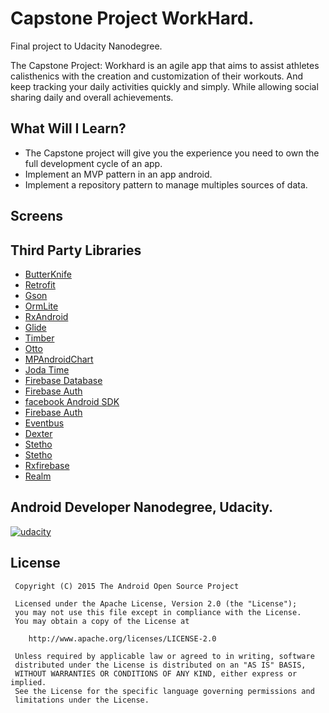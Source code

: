 # Capstone Project WorkHard.
Final project to Udacity Nanodegree.

The Capstone Project:  Workhard is an agile app that aims to assist athletes calisthenics with the creation and customization of their workouts. And keep tracking your daily activities quickly and simply. While allowing social sharing daily and overall achievements.

## What Will I Learn?

* The Capstone project will give you the experience you need to own the full development cycle of an app.
* Implement an MVP pattern in an app android.
* Implement a repository pattern to manage multiples sources of data.

## Screens


## Third Party Libraries

* [ButterKnife](https://github.com/JakeWharton/butterknife)
* [Retrofit](https://github.com/square/retrofit)
* [Gson](https://github.com/square/retrofit/tree/master/retrofit-converters/gson)
* [OrmLite](http://ormlite.com/sqlite_java_android_orm.shtml)
* [RxAndroid](https://github.com/ReactiveX/RxAndroid)
* [Glide](https://github.com/bumptech/glide)
* [Timber](https://github.com/JakeWharton/timber)
* [Otto](http://square.github.io/otto/)
* [MPAndroidChart](https://github.com/PhilJay/MPAndroidChart)
* [Joda Time](http://www.joda.org/joda-time/)
* [Firebase Database](https://firebase.google.com/docs/database/)
* [Firebase Auth](https://firebase.google.com/docs/auth/)
* [facebook Android SDK](https://developers.facebook.com/docs/android/)
* [Firebase Auth](https://github.com/ragunathjawahar/android-saripaar/)
* [Eventbus](https://github.com/greenrobot/EventBus/)
* [Dexter](https://github.com/Karumi/Dexter/)
* [Stetho](http://facebook.github.io/stetho/)
* [Stetho](http://facebook.github.io/stetho/)
* [Rxfirebase](https://github.com/nmoskalenko/RxFirebase/)
* [Realm](https://realm.io/docs/java/latest/)

## Android Developer Nanodegree, Udacity.
[![udacity][1]][2]

[1]: ../master/images/nano_logo.png
[2]: https://www.udacity.com/course/android-developer-nanodegree--nd801

## License

     Copyright (C) 2015 The Android Open Source Project
     
     Licensed under the Apache License, Version 2.0 (the "License");
     you may not use this file except in compliance with the License.
     You may obtain a copy of the License at
     
        http://www.apache.org/licenses/LICENSE-2.0
     
     Unless required by applicable law or agreed to in writing, software
     distributed under the License is distributed on an "AS IS" BASIS,
     WITHOUT WARRANTIES OR CONDITIONS OF ANY KIND, either express or implied.
     See the License for the specific language governing permissions and
     limitations under the License.
